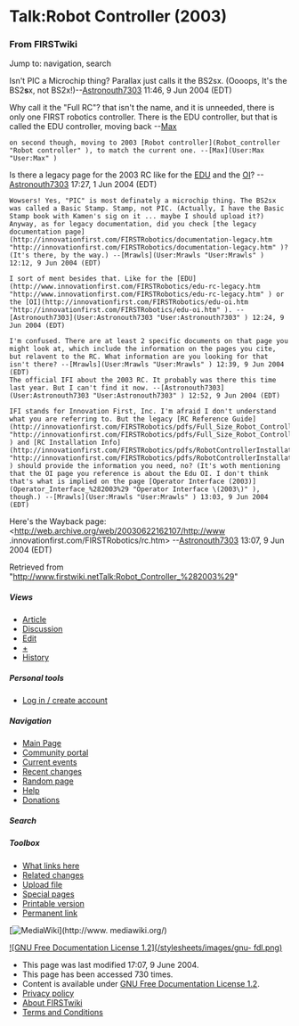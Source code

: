 # Talk:Robot Controller (2003)

### From FIRSTwiki

Jump to: navigation, search

Isn't PIC a Microchip thing? Parallax just calls it the BS2sx. (Oooops, It's
the BS2**s**x, not BS2x!)--[Astronouth7303](User:Astronouth7303
"User:Astronouth7303" ) 11:46, 9 Jun 2004 (EDT)

Why call it the "Full RC"? that isn't the name, and it is unneeded, there is
only one FIRST robotics controller. There is the EDU controller, but that is
called the EDU controller, moving back --[Max](User:Max "User:Max"
)

    on second though, moving to 2003 [Robot controller](Robot_controller "Robot controller" ), to match the current one. --[Max](User:Max "User:Max" )

Is there a legacy page for the 2003 RC like for the
[EDU](EDU_Bot_%282003%29 "EDU Bot \(2003\)" ) and the
[OI](Operator_interface_%282003%29 "Operator interface \(2003\)" )?
--[Astronouth7303](User:Astronouth7303 "User:Astronouth7303" )
17:27, 1 Jun 2004 (EDT)

    Wowsers! Yes, "PIC" is most definately a microchip thing. The BS2sx was called a Basic Stamp. Stamp, not PIC. (Actually, I have the Basic Stamp book with Kamen's sig on it ... maybe I should upload it?) Anyway, as for legacy documentation, did you check [the legacy documentation page](http://innovationfirst.com/FIRSTRobotics/documentation-legacy.htm "http://innovationfirst.com/FIRSTRobotics/documentation-legacy.htm" )? (It's there, by the way.) --[Mrawls](User:Mrawls "User:Mrawls" ) 12:12, 9 Jun 2004 (EDT) 

    I sort of ment besides that. Like for the [EDU](http://www.innovationfirst.com/FIRSTRobotics/edu-rc-legacy.htm "http://www.innovationfirst.com/FIRSTRobotics/edu-rc-legacy.htm" ) or the [OI](http://innovationfirst.com/FIRSTRobotics/edu-oi.htm "http://innovationfirst.com/FIRSTRobotics/edu-oi.htm" ). --[Astronouth7303](User:Astronouth7303 "User:Astronouth7303" ) 12:24, 9 Jun 2004 (EDT) 

    I'm confused. There are at least 2 specific documents on that page you might look at, which include the information on the pages you cite, but relavent to the RC. What information are you looking for that isn't there? --[Mrawls](User:Mrawls "User:Mrawls" ) 12:39, 9 Jun 2004 (EDT) 
    The official IFI about the 2003 RC. It probably was there this time last year. But I can't find it now. --[Astronouth7303](User:Astronouth7303 "User:Astronouth7303" ) 12:52, 9 Jun 2004 (EDT) 

    IFI stands for Innovation First, Inc. I'm afraid I don't understand what you are referring to. But the legacy [RC Reference Guide](http://innovationfirst.com/FIRSTRobotics/pdfs/Full_Size_Robot_Controller_Reference_Guide.pdf "http://innovationfirst.com/FIRSTRobotics/pdfs/Full_Size_Robot_Controller_Reference_Guide.pdf" ) and [RC Installation Info](http://innovationfirst.com/FIRSTRobotics/pdfs/RobotControllerInstallationInfo.pdf "http://innovationfirst.com/FIRSTRobotics/pdfs/RobotControllerInstallationInfo.pdf" ) should provide the information you need, no? (It's woth mentioning that the OI page you reference is about the Edu OI. I don't think that's what is implied on the page [Operator Interface (2003)](Operator_Interface_%282003%29 "Operator Interface \(2003\)" ), though.) --[Mrawls](User:Mrawls "User:Mrawls" ) 13:03, 9 Jun 2004 (EDT) 

Here's the Wayback page: <http://web.archive.org/web/20030622162107/http://www
.innovationfirst.com/FIRSTRobotics/rc.htm>
\--[Astronouth7303](User:Astronouth7303 "User:Astronouth7303" )
13:07, 9 Jun 2004 (EDT)

Retrieved from
"<http://www.firstwiki.netTalk:Robot_Controller_%282003%29>"

##### Views

  * [Article](Robot_Controller_%282003%29)
  * [Discussion](Talk:Robot_Controller_%282003%29)
  * [Edit](/index.php?title=Talk:Robot_Controller_%282003%29&action=edit)
  * [+](/index.php?title=Talk:Robot_Controller_%282003%29&action=edit&section=new)
  * [History](/index.php?title=Talk:Robot_Controller_%282003%29&action=history)

##### Personal tools

  * [Log in / create account](/index.php?title=Special:Userlogin&returnto=Talk:Robot_Controller_\(2003\))

[](Main_Page "Main Page" )

##### Navigation

  * [Main Page](Main_Page)
  * [Community portal](FIRSTwiki:Community_portal)
  * [Current events](Current_events)
  * [Recent changes](Special:Recentchanges)
  * [Random page](Special:Random)
  * [Help](Help:Contents)
  * [Donations](FIRSTwiki:Site_support)

##### Search



##### Toolbox

  * [What links here](Special:Whatlinkshere/Talk:Robot_Controller_%282003%29)
  * [Related changes](Special:Recentchangeslinked/Talk:Robot_Controller_%282003%29)
  * [Upload file](Special:Upload)
  * [Special pages](Special:Specialpages)
  * [Printable version](/index.php?title=Talk:Robot_Controller_%282003%29&printable=yes)
  * [Permanent link](/index.php?title=Talk:Robot_Controller_%282003%29&oldid=37806)

[![MediaWiki](/skins/common/images/poweredby_mediawiki_88x31.png)](http://www.
mediawiki.org/)

[![GNU Free Documentation License 1.2](/stylesheets/images/gnu-
fdl.png)](http://www.gnu.org/copyleft/fdl.html)

  * This page was last modified 17:07, 9 June 2004.
  * This page has been accessed 730 times.
  * Content is available under [GNU Free Documentation License 1.2](http://www.gnu.org/copyleft/fdl.html "http://www.gnu.org/copyleft/fdl.html" ).
  * [Privacy policy](FIRSTwiki:Privacy_policy "FIRSTwiki:Privacy policy" )
  * [About FIRSTwiki](FIRSTwiki:About "FIRSTwiki:About" )
  * [Terms and Conditions](FIRSTwiki:Terms_and_conditions "FIRSTwiki:Terms and conditions" )

